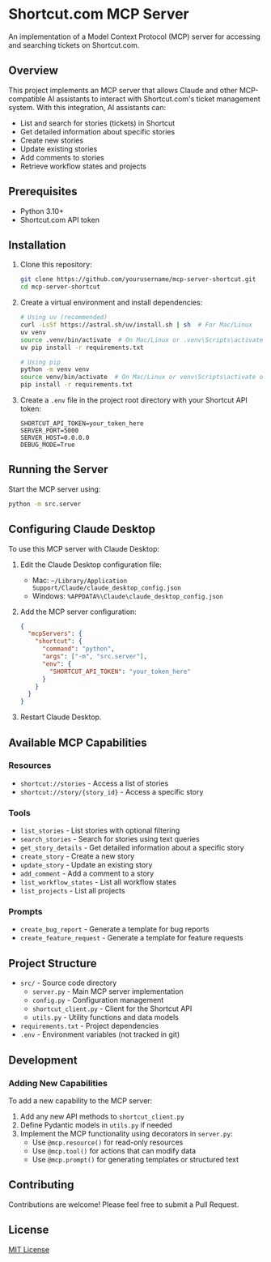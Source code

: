 # Shortcut.com MCP Server

An implementation of a Model Context Protocol (MCP) server for accessing and searching tickets on Shortcut.com.

## Overview

This project implements an MCP server that allows Claude and other MCP-compatible AI assistants to interact with Shortcut.com's ticket management system. With this integration, AI assistants can:

- List and search for stories (tickets) in Shortcut
- Get detailed information about specific stories
- Create new stories
- Update existing stories
- Add comments to stories
- Retrieve workflow states and projects

## Prerequisites

- Python 3.10+
- Shortcut.com API token

## Installation

1. Clone this repository:
   ```bash
   git clone https://github.com/yourusername/mcp-server-shortcut.git
   cd mcp-server-shortcut
   ```

2. Create a virtual environment and install dependencies:
   ```bash
   # Using uv (recommended)
   curl -LsSf https://astral.sh/uv/install.sh | sh  # For Mac/Linux
   uv venv
   source .venv/bin/activate  # On Mac/Linux or .venv\Scripts\activate on Windows
   uv pip install -r requirements.txt
   
   # Using pip
   python -m venv venv
   source venv/bin/activate  # On Mac/Linux or venv\Scripts\activate on Windows
   pip install -r requirements.txt
   ```

3. Create a `.env` file in the project root directory with your Shortcut API token:
   ```
   SHORTCUT_API_TOKEN=your_token_here
   SERVER_PORT=5000
   SERVER_HOST=0.0.0.0
   DEBUG_MODE=True
   ```

## Running the Server

Start the MCP server using:

```bash
python -m src.server
```

## Configuring Claude Desktop

To use this MCP server with Claude Desktop:

1. Edit the Claude Desktop configuration file:
   - Mac: `~/Library/Application Support/Claude/claude_desktop_config.json`
   - Windows: `%APPDATA%\Claude\claude_desktop_config.json`

2. Add the MCP server configuration:
   ```json
   {
     "mcpServers": {
       "shortcut": {
         "command": "python",
         "args": ["-m", "src.server"],
         "env": {
           "SHORTCUT_API_TOKEN": "your_token_here"
         }
       }
     }
   }
   ```

3. Restart Claude Desktop.

## Available MCP Capabilities

### Resources

- `shortcut://stories` - Access a list of stories
- `shortcut://story/{story_id}` - Access a specific story

### Tools

- `list_stories` - List stories with optional filtering
- `search_stories` - Search for stories using text queries
- `get_story_details` - Get detailed information about a specific story
- `create_story` - Create a new story
- `update_story` - Update an existing story
- `add_comment` - Add a comment to a story
- `list_workflow_states` - List all workflow states
- `list_projects` - List all projects

### Prompts

- `create_bug_report` - Generate a template for bug reports
- `create_feature_request` - Generate a template for feature requests

## Project Structure

- `src/` - Source code directory
  - `server.py` - Main MCP server implementation
  - `config.py` - Configuration management
  - `shortcut_client.py` - Client for the Shortcut API
  - `utils.py` - Utility functions and data models
- `requirements.txt` - Project dependencies
- `.env` - Environment variables (not tracked in git)

## Development

### Adding New Capabilities

To add a new capability to the MCP server:

1. Add any new API methods to `shortcut_client.py`
2. Define Pydantic models in `utils.py` if needed
3. Implement the MCP functionality using decorators in `server.py`:
   - Use `@mcp.resource()` for read-only resources
   - Use `@mcp.tool()` for actions that can modify data
   - Use `@mcp.prompt()` for generating templates or structured text

## Contributing

Contributions are welcome! Please feel free to submit a Pull Request.

## License

[MIT License](LICENSE)
